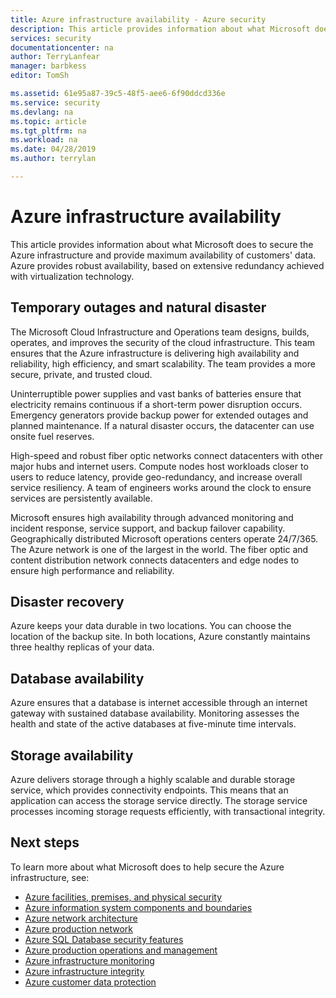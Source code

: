 ```yaml
---
title: Azure infrastructure availability - Azure security
description: This article provides information about what Microsoft does to secure the Azure infrastructure and provide maximum availability of customers' data.
services: security
documentationcenter: na
author: TerryLanfear
manager: barbkess
editor: TomSh

ms.assetid: 61e95a87-39c5-48f5-aee6-6f90ddcd336e
ms.service: security
ms.devlang: na
ms.topic: article
ms.tgt_pltfrm: na
ms.workload: na
ms.date: 04/28/2019
ms.author: terrylan

---
```


# Azure infrastructure availability
This article provides information about what Microsoft does to secure the Azure infrastructure and provide maximum availability of customers' data. Azure provides robust availability, based on extensive redundancy achieved with virtualization technology.

## Temporary outages and natural disaster
The Microsoft Cloud Infrastructure and Operations team designs, builds, operates, and improves the security of the cloud infrastructure. This team ensures that the Azure infrastructure is delivering high availability and reliability, high efficiency, and smart scalability. The team provides a more secure, private, and trusted cloud.

Uninterruptible power supplies and vast banks of batteries ensure that electricity remains continuous if a short-term power disruption occurs. Emergency generators provide backup power for extended outages and planned maintenance. If a natural disaster occurs, the datacenter can use onsite fuel reserves.

High-speed and robust fiber optic networks connect datacenters with other major hubs and internet users. Compute nodes host workloads closer to users to reduce latency, provide geo-redundancy, and increase overall service resiliency. A team of engineers works around the clock to ensure services are persistently available.

Microsoft ensures high availability through advanced monitoring and incident response, service support, and backup failover capability. Geographically distributed Microsoft operations centers operate 24/7/365. The Azure network is one of the largest in the world. The fiber optic and content distribution network connects datacenters and edge nodes to ensure high performance and reliability.

## Disaster recovery
Azure keeps your data durable in two locations. You can choose the location of the backup site. In both locations, Azure constantly maintains three healthy replicas of your data.

## Database availability
Azure ensures that a database is internet accessible through an internet gateway with sustained database availability. Monitoring assesses the health and state of the active databases at five-minute time intervals.

## Storage availability
Azure delivers storage through a highly scalable and durable storage service, which provides connectivity endpoints. This means that an application can access the storage service directly. The storage service processes incoming storage requests efficiently, with transactional integrity.

## Next steps
To learn more about what Microsoft does to help secure the Azure infrastructure, see:

- [Azure facilities, premises, and physical security](azure-physical-security.md)
- [Azure information system components and boundaries](azure-infrastructure-components.md)
- [Azure network architecture](azure-infrastructure-network.md)
- [Azure production network](azure-production-network.md)
- [Azure SQL Database security features](azure-infrastructure-sql.md)
- [Azure production operations and management](azure-infrastructure-operations.md)
- [Azure infrastructure monitoring](azure-infrastructure-monitoring.md)
- [Azure infrastructure integrity](azure-infrastructure-integrity.md)
- [Azure customer data protection](azure-protection-of-customer-data.md)
